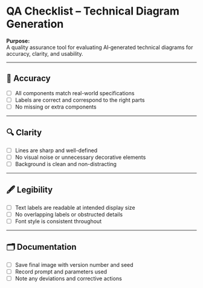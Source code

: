 # QA Checklist – Technical Diagram Generation

**Purpose:**  
A quality assurance tool for evaluating AI‑generated technical diagrams for accuracy, clarity, and usability.

---

## 📏 Accuracy
- [ ] All components match real-world specifications
- [ ] Labels are correct and correspond to the right parts
- [ ] No missing or extra components

---

## 🔍 Clarity
- [ ] Lines are sharp and well-defined
- [ ] No visual noise or unnecessary decorative elements
- [ ] Background is clean and non-distracting

---

## 🖋 Legibility
- [ ] Text labels are readable at intended display size
- [ ] No overlapping labels or obstructed details
- [ ] Font style is consistent throughout

---

## 🗂 Documentation
- [ ] Save final image with version number and seed
- [ ] Record prompt and parameters used
- [ ] Note any deviations and corrective actions
